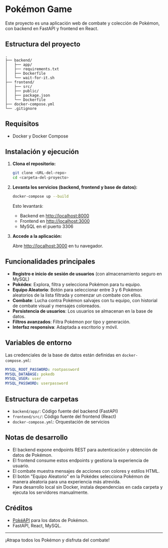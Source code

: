 # Pokémon Game

Este proyecto es una aplicación web de combate y colección de Pokémon, con backend en FastAPI y frontend en React.

## Estructura del proyecto

```
.
├── backend/
│   ├── app/
│   ├── requirements.txt
│   ├── Dockerfile
│   └── wait-for-it.sh
├── frontend/
│   ├── src/
│   ├── public/
│   ├── package.json
│   └── Dockerfile
├── docker-compose.yml
└── .gitignore
```

## Requisitos

- Docker y Docker Compose

## Instalación y ejecución

1. **Clona el repositorio:**

   ```sh
   git clone <URL-del-repo>
   cd <carpeta-del-proyecto>
   ```

2. **Levanta los servicios (backend, frontend y base de datos):**

   ```sh
   docker-compose up --build
   ```

   Esto levantará:
   - Backend en [http://localhost:8000](http://localhost:8000)
   - Frontend en [http://localhost:3000](http://localhost:3000)
   - MySQL en el puerto 3306

3. **Accede a la aplicación:**

   Abre [http://localhost:3000](http://localhost:3000) en tu navegador.

## Funcionalidades principales

- **Registro e inicio de sesión de usuarios** (con almacenamiento seguro en MySQL)
- **Pokédex**: Explora, filtra y selecciona Pokémon para tu equipo.
- **Equipo Aleatorio**: Botón para seleccionar entre 3 y 6 Pokémon aleatorios de la lista filtrada y comenzar un combate con ellos.
- **Combate**: Lucha contra Pokémon salvajes con tu equipo, con historial de combate visual y mensajes coloreados.
- **Persistencia de usuarios**: Los usuarios se almacenan en la base de datos.
- **Filtros avanzados**: Filtra Pokémon por tipo y generación.
- **Interfaz responsiva**: Adaptada a escritorio y móvil.

## Variables de entorno

Las credenciales de la base de datos están definidas en `docker-compose.yml`:

```yml
MYSQL_ROOT_PASSWORD: rootpassword
MYSQL_DATABASE: pokedb
MYSQL_USER: user
MYSQL_PASSWORD: userpassword
```

## Estructura de carpetas

- `backend/app/`: Código fuente del backend (FastAPI)
- `frontend/src/`: Código fuente del frontend (React)
- `docker-compose.yml`: Orquestación de servicios

## Notas de desarrollo

- El backend expone endpoints REST para autenticación y obtención de datos de Pokémon.
- El frontend consume estos endpoints y gestiona la experiencia de usuario.
- El combate muestra mensajes de acciones con colores y estilos HTML.
- El botón "Equipo Aleatorio" en la Pokédex selecciona Pokémon de manera aleatoria para una experiencia más atrevida.
- Para desarrollo local sin Docker, instala dependencias en cada carpeta y ejecuta los servidores manualmente.

## Créditos

- [PokéAPI](https://pokeapi.co/) para los datos de Pokémon.
- FastAPI, React, MySQL.

---

¡Atrapa todos los Pokémon y disfruta del combate!